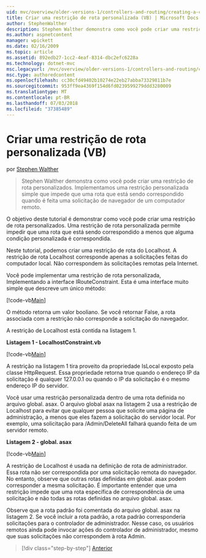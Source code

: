 ```yaml
---
uid: mvc/overview/older-versions-1/controllers-and-routing/creating-a-custom-route-constraint-vb
title: Criar uma restrição de rota personalizada (VB) | Microsoft Docs
author: StephenWalther
description: Stephen Walther demonstra como você pode criar uma restrição de rota personalizados. Implementamos um simples restrição personalizada que impede que uma rota que está sendo correspondido w...
ms.author: aspnetcontent
manager: wpickett
ms.date: 02/16/2009
ms.topic: article
ms.assetid: 892edb27-1cc2-4eaf-8314-dbc2efc6228a
ms.technology: dotnet-mvc
msc.legacyurl: /mvc/overview/older-versions-1/controllers-and-routing/creating-a-custom-route-constraint-vb
msc.type: authoredcontent
ms.openlocfilehash: cc30cfd49402b10274e22eb27abba73329811b7e
ms.sourcegitcommit: 953ff9ea4369f154d6fd0239599279ddd3280009
ms.translationtype: MT
ms.contentlocale: pt-BR
ms.lasthandoff: 07/03/2018
ms.locfileid: "37385489"
---
```

<a name="creating-a-custom-route-constraint-vb"></a>Criar uma restrição de rota personalizada (VB)
====================
por [Stephen Walther](https://github.com/StephenWalther)

> Stephen Walther demonstra como você pode criar uma restrição de rota personalizados. Implementamos uma restrição personalizada simple que impede que uma rota que está sendo correspondido quando é feita uma solicitação de navegador de um computador remoto.


O objetivo deste tutorial é demonstrar como você pode criar uma restrição de rota personalizados. Uma restrição de rota personalizada permite impedir que uma rota que está sendo correspondido a menos que alguma condição personalizada é correspondida.

Neste tutorial, podemos criar uma restrição de rota do Localhost. A restrição de rota Localhost corresponde apenas a solicitações feitas do computador local. Não correspondem às solicitações remotas pela Internet.

Você pode implementar uma restrição de rota personalizada, Implementando a interface IRouteConstraint. Esta é uma interface muito simple que descreve um único método:

[!code-vb[Main](creating-a-custom-route-constraint-vb/samples/sample1.vb)]

O método retorna um valor booliano. Se você retornar False, a rota associada com a restrição não corresponde a solicitação do navegador.

A restrição de Localhost está contida na listagem 1.

**Listagem 1 - LocalhostConstraint.vb**

[!code-vb[Main](creating-a-custom-route-constraint-vb/samples/sample2.vb)]

A restrição na listagem 1 tira proveito da propriedade IsLocal exposto pela classe HttpRequest. Essa propriedade retorna true quando o endereço IP da solicitação é qualquer 127.0.0.1 ou quando o IP da solicitação é o mesmo endereço IP do servidor.

Você usar uma restrição personalizada dentro de uma rota definida no arquivo global. asax. O arquivo global asax na listagem 2 usa a restrição de Localhost para evitar que qualquer pessoa que solicite uma página de administração, a menos que eles fazem a solicitação do servidor local. Por exemplo, uma solicitação para /Admin/DeleteAll falhará quando feita de um servidor remoto.

**Listagem 2 - global. asax**

[!code-vb[Main](creating-a-custom-route-constraint-vb/samples/sample3.vb)]

A restrição de Localhost é usada na definição de rota de administrador. Essa rota não ser correspondida por uma solicitação remota do navegador. No entanto, observe que outras rotas definidas em global. asax podem corresponder a mesma solicitação. É importante entender que uma restrição impede que uma rota específica de correspondência de uma solicitação e não todas as rotas definidas no arquivo global. asax.

Observe que a rota padrão foi comentada do arquivo global. asax na listagem 2. Se você incluir a rota padrão, a rota padrão corresponderia solicitações para o controlador de administrador. Nesse caso, os usuários remotos ainda pode invocar ações do controlador de administrador, mesmo que suas solicitações não correspondem à rota Admin.

> [!div class="step-by-step"]
> [Anterior](creating-a-route-constraint-vb.md)
